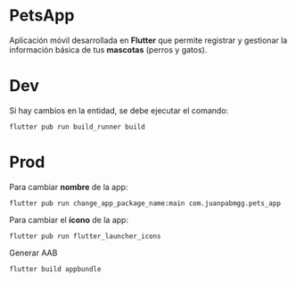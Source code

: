 # PetsApp

Aplicación móvil desarrollada en **Flutter** que permite registrar y gestionar la información básica de tus **mascotas** (perros y gatos).

# Dev

Si hay cambios en la entidad, se debe ejecutar el comando:
```
flutter pub run build_runner build
```

# Prod

Para cambiar **nombre** de la app:
```
flutter pub run change_app_package_name:main com.juanpabmgg.pets_app
```

Para cambiar el **ícono** de la app:
```
flutter pub run flutter_launcher_icons
```

Generar AAB
```
flutter build appbundle
```